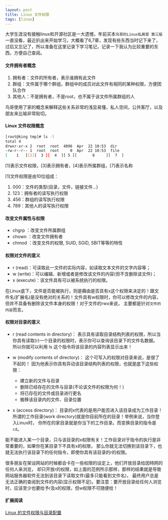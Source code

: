 ```yaml
---
layout: post
title: Linux 文件权限
tags: [linux]
---
```


大学生涯没有接触linux和开源社区是一大遗憾，年前买本`鸟哥的Linux私房菜 第三版`一直没看，最近扒出来开始学习，大概看了6,7章，发现有些东西当时记下来了，过后又忘记了，所以准备在这里记录下学习笔记，记录一下我认为比较重要的东西，方便自己查阅。

#### 文件拥有者概念

1. 拥有者：文件的所有者，表示谁拥有此文件
2. 群组：文件属于哪个群组，群组中的成员对此文件有相同的某种权限，方便团队合作
3. 其他人：不是拥有者，不是root，也不属于该文件所属群组的人

<!--more-->

鸟哥使用了家的概念来解释这些关系非常的浅显易懂，私人空间，公共客厅，以及朋友来比喻非常贴切。

#### Linux 文件权限概念

```sh
[root@king tmp]# ls -l
total 4
drwxr-xr-x 2  root  root  4096  Apr  22 10:53  dir
-rw-r--r-- 1  root  root     0  Apr  22 10:53  file
[    1   ][2][  3 ][  4  ][ 5 ][       6     ][  7  ]
```

[1]表示文件权限，[3]表示拥有者，[4]表示所属群组，[7]表示名称

[1]文件权限是由10位组成：  

1. 000：文件的类型(目录，文件，链接文件...)  
2. 123：拥有者的读写执行权限    
3. 456：群组的读写执行权限  
4. 789：其他人的读写执行权限

#### 改变文件属性与权限

- chgrp ：改变文件所属群组
- chown ：改变文件拥有者
- chmod ：改变文件的权限, SUID, SGID, SBIT等等的特性

#### 权限对文件的意义

- r (read)：可读取此一文件的实际内容，如读取文本文件的文字内容等；
- w (write)：可以编辑、新增或者是修改该文件的内容(但不含删除该文件)；
- x (execute)：该文件具有可以被系统执行的权限。

在Linux底下，文件是否能被执行，则是藉由是否具有x这个权限来决定的！跟文件名(扩展名)是没有绝对的关系的！文件具有w权限时，你可以修改文件的内容， 但并不具备有删除该文件本身的权限！对于文件的rwx来说， 主要都是针对`文件的内容`而言。

#### 权限对目录的意义

- r (read contents in directory)：
表示具有读取目录结构列表的权限，所以当你具有读取(r)一个目录的权限时，表示你可以查询该目录下的文件名数据。 所以你就可以利用 ls 这个指令将该目录的内容列表显示出来！
- w (modify contents of directory)：
这个可写入的权限对目录来说，是很了不起的！ 因为他表示你具有异动该目录结构列表的权限，也就是底下这些权限：

    + 建立新的文件与目录
    + 删除已经存在的文件与目录(不论该文件的权限为何！)
    + 将已存在的文件或目录进行更名
    + 搬移该目录内的文件、目录位置

- x (access directory)：
目录的x代表的是用户能否进入该目录成为工作目录！ 所谓的工作目录(work directory)就是你目前所在的目录！举例来说，当你登入Linux时， 你所在的家目录就是你当下的工作目录。而变换目录的指令是`cd`。

能不能进入某一个目录，只与该目录的x权限有关！工作目录对于指令的执行是非常重要的，如果你在某目录下不具有x的权限， 那么你就无法切换到该目录下，也就无法执行该目录下的任何指令，即使你具有该目录的r的权限。

很多朋友在架设网站的时候都会卡在一些权限的设定上，他们开放目录给因特网的任何人来浏览， 却只开放r的权限，如上面的范例所示那样，那样的结果就是导致网站服务器软件无法到该目录下读取文件(最多只能看到文件名)， 最终用户总是无法正确的查阅到文件的内容(显示权限不足)。要注意：要开放目录给任何人浏览时，应该至少也要给予r及x的权限，但w权限不可随便给！

#### 扩展阅读

[Linux 的文件权限与目录配置](http://vbird.dic.ksu.edu.tw/linux_basic/0210filepermission.php)
